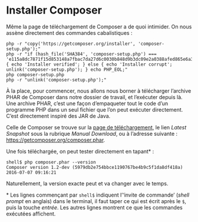 # Installer Composer

Même la page de téléchargement de Composer a de quoi intimider. On nous assène directement des commandes cabalistiques :

	php -r "copy('https://getcomposer.org/installer', 'composer-setup.php');"
	php -r "if (hash_file('SHA384', 'composer-setup.php') === 'e115a8dc7871f15d853148a7fbac7da27d6c0030b848d9b3dc09e2a0388afed865e6a3d6b3c0fad45c48e2b5fc1196ae') { echo 'Installer verified'; } else { echo 'Installer corrupt'; unlink('composer-setup.php'); } echo PHP_EOL;"
	php composer-setup.php
	php -r "unlink('composer-setup.php');"

À la place, pour commencer, nous allons nous borner à télécharger l’archive PHAR de Composer dans notre dossier de travail, et l’exécuter depuis là. Une archive PHAR, c’est une façon d’empaqueter tout le code d’un programme PHP dans un seul fichier que l’on peut exécuter directement. C’est directement inspiré des JAR de Java.

Celle de Composer se trouve sur la [page de téléchargement][download], le lien *Latest Snapshot* sous la rubrique *Manual Download*, ou à l’adresse suivante : <https://getcomposer.org/composer.phar>.

[download]: https://getcomposer.org/download/

Une fois téléchargée, on peut tester directement en tapant\* :

	shell$ php composer.phar --version
	Composer version 1.2-dev (5979db2e754bbce1190767be4b9c5f1da8df418a) 2016-07-07 09:16:21

Naturellement, la version exacte peut et va changer avec le temps.

\* Les lignes commençant par `shell$` indiquent l’‘invite de commande’ (*shell prompt* en anglais) dans le terminal, il faut taper ce qui est écrit après le `$`, puis la touche *entrée*. Les autres lignes montrent ce que les commandes exécutées affichent.
